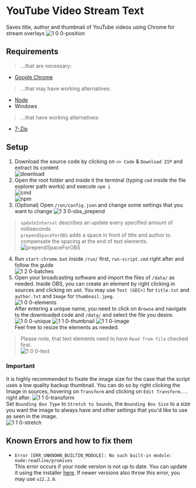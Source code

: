 # YouTube Video Stream Text

Saves title, author and thumbnail of YouTube videos using Chrome for stream overlays
![1 0 0-position](https://github.com/user-attachments/assets/70fd693d-6be7-43f1-ae88-ec40c74a54ff)

## Requirements

> ...that are necessary:
- [Google Chrome](https://www.google.com/chrome/de/download-chrome/)
> ...that may have working alternatives:
- [Node](https://nodejs.org/en/download/prebuilt-installer)
- Windows
> ...that have working alternatives:
- [7-Zip](https://7-zip.de/download.html)

## Setup

1. Download the source code by clicking on `<> Code` & `Download ZIP` and extract its content\
![download](https://github.com/ItsLeMax/YouTube-Video-Stream-Text/assets/80857459/883af1c1-5670-4325-88b3-24452ebc5acb)
2. Open the root folder and inside it the terminal (typing `cmd` inside the file explorer path works) and execute `npm i`\
![cmd](https://github.com/ItsLeMax/YouTube-Video-Stream-Text/assets/80857459/7334f1ee-197e-46e2-8909-2ea95e83f9f6)\
![npm](https://github.com/user-attachments/assets/25b67d93-759a-4ce7-875b-364aac09dcbd)
3. (Optional) Open `/run/config.json` and change some settings that you want to change
![1 3 0-obs_prepend](https://github.com/user-attachments/assets/9da339a5-9a3b-45fc-b432-fb4a32485119)
> `updateInterval` describes an update every specified amount of milliseconds\
> `prependSpaceForOBS` adds a space in front of title and author to compensate the spacing at the end of text elements.\
![prependSpaceForOBS](https://github.com/ItsLeMax/YouTube-Video-Stream-Text/assets/80857459/f4e7f163-a664-4c4d-abe5-fd32b89596f3)
4. Run `start-chrome.bat` inside `/run/` first, `run-script.cmd` right after and follow the guide\
![1 2 0-batches](https://github.com/user-attachments/assets/417b7583-673c-49d7-af63-4a2a9f1b9c16)
5. Open your broadcasting software and import the files of `/data/` as needed. Inside OBS, you can create an element by right clicking in sources and clicking on `add`. You may use `Text (GDI+)` for `title.txt` and `author.txt` and `Image` for `thumbnail.jpeg`.\
![1 0 0-elements](https://github.com/user-attachments/assets/619863d2-1d77-40c1-a3f3-5b6a396f3a68)\
After entering a unique name, you need to click on `Browse` and navigate to the downloaded code and `/data/` and select the file you desire.\
![1 0 0-unique](https://github.com/user-attachments/assets/c1358468-7ce6-4431-ac34-179ea438fe11)
![1 1 0-thumbnail](https://github.com/user-attachments/assets/8b752b65-ba9c-4e79-ba9d-d406e36ecfa8)
![1 1 0-image](https://github.com/user-attachments/assets/c929af92-e6c6-45f3-89ce-d396a6aa7274)\
Feel free to resize the elements as needed.
> Please note, that text elements need to have `Read from file` checked first.\
![1 0 0-text](https://github.com/user-attachments/assets/79ba5cb8-e960-43ba-bf5f-5756e00ddfce)

### Important

It is highly recommended to fixate the image size for the case that the script uses a low quality backup thumbnail. You can do so by right clicking the Image in sources, hovering on `Transform` and clicking on `Edit Transform...` right after.
![1 1 0-transform](https://github.com/user-attachments/assets/d0454c29-4a75-4838-82ec-8d8cf81604a2)\
Set `Bounding Box Type` to `Stretch to bounds`, the `Bounding Box Size` to a size you want the image to always have and other settings that you'd like to use as seen in the image.\
![1 1 0-stretch](https://github.com/user-attachments/assets/4f398779-a2e0-4547-80f5-3c752899e736)

## Known Errors and how to fix them

- `Error [ERR_UNKNOWN_BUILTIN_MODULE]: No such built-in module: node:readline/promises`\
This error occurs if your node version is not up to date. You can update it using the installer [here](https://nodejs.org/en/download/prebuilt-installer). If newer versions also throw this error, you may use `v22.2.0`.